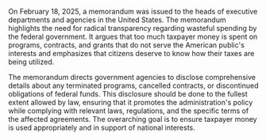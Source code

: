 On February 18, 2025, a memorandum was issued to the heads of executive departments and agencies in the United States. The memorandum highlights the need for radical transparency regarding wasteful spending by the federal government. It argues that too much taxpayer money is spent on programs, contracts, and grants that do not serve the American public's interests and emphasizes that citizens deserve to know how their taxes are being utilized.

The memorandum directs government agencies to disclose comprehensive details about any terminated programs, cancelled contracts, or discontinued obligations of federal funds. This disclosure should be done to the fullest extent allowed by law, ensuring that it promotes the administration's policy while complying with relevant laws, regulations, and the specific terms of the affected agreements. The overarching goal is to ensure taxpayer money is used appropriately and in support of national interests.